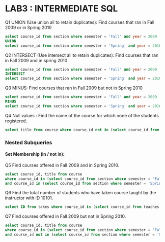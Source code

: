 # LAB3 : INTERMEDIATE SQL
 
Q1 UNION (Use union all to retain duplicates): Find courses that ran in Fall 2009 or in Spring 2010
 
```sql
select course_id from section where semester = 'Fall' and year = 2009 
UNION
select course_id from section where semester = 'Spring' and year = 2010;
```
 
Q2 INTERSECT (Use intersect all to retain duplicates): Find courses that ran in Fall 2009 and in spring 2010
 
```sql
select course_id from section where semester = 'Fall' and year = 2009 
INTERSECT 
select course_id from section where semester = 'Spring' and year = 2010;
```
 
Q3 MINUS: Find courses that ran in Fall 2009 but not in Spring 2010
 
```sql
select course_id from section where semester = 'Fall' and year = 2009 
MINUS 
select course_id from section where semester = 'Spring' and year = 2010;
```
 
Q4 Null values : Find the name of the course for which none of the students registered.
```sql
select title from course where course_id not in (select course_id from takes);
```
 
### Nested Subqueries
#### Set Membership (in / not in):
Q5 Find courses offered in Fall 2009 and in Spring 2010.
 
```sql
select course_id, title from course 
where course_id in (select course_id from section where semester = 'Fall' and year = 2009) 
and course_id in (select course_id from section where semester = 'Spring' and year = 2010);
```
 
Q6 Find the total number of students who have taken course taught by the instructor with ID 10101.
```sql
select ID from takes where course_id in (select course_id from teaches where ID = 10101);
```
 
Q7 Find courses offered in Fall 2009 but not in Spring 2010.
```sql
select course_id, title from course 
where course_id in (select course_id from section where semester = 'Fall' and year = 2009) 
and course_id not in (select course_id from section where semester = 'Spring' and year = 2010);
```
